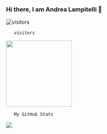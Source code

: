 ### Hi there, I am Andrea Lampitelli  👋

![visitors](https://visitor-badge.glitch.me/badge?page_id=page.id)

      

       visitors
      
 <img height="180em" src="https://github-readme-stats.vercel.app/api?username=andylampi&show_icons=true&hide_border=true&&count_private=true&include_all_commits=true" />

      

       My GitHub Stats
       
  
 
<img heigth="180" src="https://github-readme-stats.vercel.app/api/top-langs/?username={andylampi}" />
